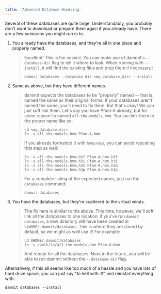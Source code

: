 ```yaml
---
title: 'Advanced Database Handling'
---
```


Several of these databases are quite large. Understandably, you probably
don't want to download or prepare them again if you already have. There
are a few scenarios you might run in to.

1.  You already have the databases, and they're all in one place and
    properly named.

    > Excellent! This is the easiest. You can make use of dammit's
    > `--database-dir` flag to tell it where to look. When running with
    > `--install`, it will find the existing files and prep them if
    > necessary.:
    >
    >     dammit databases --database-dir <my_database_dir> --install

2.  Same as above, but they have different names.

    > dammit expects the databases to be "properly" named -- that is,
    > named the same as their original forms. If your databases aren\'t
    > named the same, you'll need to fix them. But that's okay! We can
    > just soft link them. Let's say you have Pfam-A already, but for
    > some reason its named `all-the-models.hmm`. You can
    > link them to the proper name like so:
    >
    >     cd <my_database_dir>
    >     ln -s all-the-models.hmm Pfam-A.hmm
    >
    > If you already formatted it with `hmmpress`, you can
    > avoid repeating that step as well:
    >
    >     ln -s all-the-models.hmm.h3f Pfam-A.hmm.h3f
    >     ln -s all-the-models.hmm.h3i Pfam-A.hmm.h3i
    >     ln -s all-the-models.hmm.h3m Pfam-A.hmm.h3m
    >     ln -s all-the-models.hmm.h3p Pfam-A.hmm.h3p
    >
    > For a complete listing of the expected names, just run the
    > `databases` command:
    >
    >     dammit databases

3.  You have the databases, but they're scattered to the virtual winds.

    > The fix here is similar to the above. This time, however, we'll
    > soft link all the databases to one location. If you've run
    > `dammit databases`, a new directory will have been created at
    > `\$HOME/.dammit/databases`. This is where they are
    > stored by default, so we might as well use it! For example:
    >
    >     cd $HOME/.dammit/databases
    >     ln -s /path/to/all-the-models.hmm Pfam-A.hmm
    >
    > And repeat for all the databases. Now, in the future, you will be
    > able to run dammit without the `--database-dir` flag.

Alternatively, if this all seems like too much of a hassle and you have
lots of hard drive space, you can just say "to hell with it!" and
reinstall everything with:

```
dammit databases --install
```

